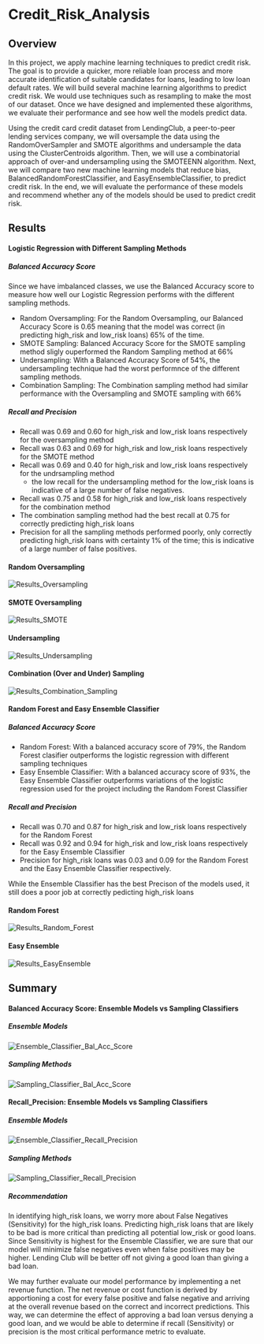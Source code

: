 # Credit_Risk_Analysis
## Overview

In this project, we apply machine learning techniques to predict credit risk. The goal is to provide a quicker, more reliable loan process and more accurate identification of suitable candidates for loans, leading to low loan default rates. We will build several machine learning algorithms to predict credit risk. We would use techniques such as resampling to make the most of our dataset. Once we have designed and implemented these algorithms, we evaluate their performance and see how well the models predict data.

Using the credit card credit dataset from LendingClub, a peer-to-peer lending services company, we will oversample the data using the RandomOverSampler and SMOTE algorithms and undersample the data using the ClusterCentroids algorithm. Then, we will use a combinatorial approach of over-and undersampling using the SMOTEENN algorithm. Next, we will compare two new machine learning models that reduce bias, BalancedRandomForestClassifier, and EasyEnsembleClassifier, to predict credit risk. In the end, we will evaluate the performance of these models and recommend whether any of the models should be used to predict credit risk.

## Results
#### Logistic Regression with Different Sampling Methods
##### Balanced Accuracy Score
Since we have imbalanced classes, we use the Balanced Accuracy score to measure how well our Logistic Regression performs with the different sampling methods.
- Random Oversampling: For the Random Oversampling, our Balanced Accuracy Score is 0.65 meaning that the model was correct (in predicting high_risk and low_risk loans) 65% of the time.
- SMOTE Sampling: Balanced Accuracy Score for the SMOTE sampling method sligly ouperformed the Random Sampling method at 66%
- Undersampling: With a Balanced Accuracy Score of 54%, the undersampling technique had the worst performnce of the different sampling methods.
- Combination Sampling: The Combination sampling method had similar performance with the Oversampling and SMOTE sampling with 66%
##### Recall and Precision
- Recall was 0.69 and 0.60 for high_risk and low_risk loans respectively for the oversampling method
- Recall was 0.63 and 0.69 for high_risk and low_risk loans respectively for the SMOTE method
- Recall was 0.69 and 0.40 for high_risk and low_risk loans respectively for the undrsampling method
  - the low recall for the undersampling method for the low_risk loans is indicative of a large number of false negatives. 
- Recall was 0.75 and 0.58 for high_risk and low_risk loans respectively for the combination method
- The combination sampling method had the best recall at 0.75 for correctly predicting high_risk loans
- Precision for all the sampling methods performed poorly, only correctly predicting high_risk loans with certainty 1% of the time; this is indicative of a large number of false positives.
#### Random Oversampling
![Results_Oversampling](https://user-images.githubusercontent.com/67847583/129494703-176be304-f99c-4316-8697-2464116cabca.png)

#### SMOTE Oversampling
![Results_SMOTE](https://user-images.githubusercontent.com/67847583/129494743-4963d634-c4b7-4e43-bd74-2f8aa546be0e.png)

#### Undersampling
![Results_Undersampling](https://user-images.githubusercontent.com/67847583/129494756-6c6d7847-3f8b-4ef9-bd1e-28003327210d.png)

#### Combination (Over and Under) Sampling
![Results_Combination_Sampling](https://user-images.githubusercontent.com/67847583/129494779-d548816c-4383-4775-bf22-304a0efbd6e5.png)


#### Random Forest and Easy Ensemble Classifier
##### Balanced Accuracy Score
- Random Forest: With a balanced accuracy score of 79%, the Random Forest clasifier outperforms the logistic regression with different sampling techniques
- Easy Ensemble Classifier: With a balanced accuracy score of 93%, the Easy Ensemble Classifier outperforms variations of the logistic regression used for the project including the Random Forest Classifier

##### Recall and Precision
- Recall was 0.70 and 0.87 for high_risk and low_risk loans respectively for the Random Forest
- Recall was 0.92 and 0.94 for high_risk and low_risk loans respectively for the Easy Ensemble Classifier
- Precision for high_risk loans was 0.03 and 0.09 for the Random Forest and the Easy Ensemble Classifier respectively.

While the Ensemble Classifier has the best Precison of the models used, it still does a poor job at correctly pedicting high_risk loans

#### Random Forest
![Results_Random_Forest](https://user-images.githubusercontent.com/67847583/129494795-d74a3c45-0083-465e-a68c-4f6d6d0ef86d.png)

#### Easy Ensemble
![Results_EasyEnsemble](https://user-images.githubusercontent.com/67847583/129494807-12e8e270-eeff-48ed-9416-8f553d97472d.png)

## Summary

#### Balanced Accuracy Score: Ensemble Models vs Sampling Classifiers
##### Ensemble Models
![Ensemble_Classifier_Bal_Acc_Score](https://user-images.githubusercontent.com/67847583/129495017-c9fcf950-2fb6-49ab-968c-2fac72263cff.png)
##### Sampling Methods
![Sampling_Classifier_Bal_Acc_Score](https://user-images.githubusercontent.com/67847583/129495081-1220a41a-63d6-4f2e-8540-4a0b5590f516.png)

#### Recall_Precision: Ensemble Models vs Sampling Classifiers
##### Ensemble Models
![Ensemble_Classifier_Recall_Precision](https://user-images.githubusercontent.com/67847583/129495148-93117434-cf0c-4190-b278-82010ae5b800.png)
##### Sampling Methods
![Sampling_Classifier_Recall_Precision](https://user-images.githubusercontent.com/67847583/129495158-cffeeaf3-b2f7-46c0-95cd-33bafccee29c.png)

##### Recommendation
In identifying high_risk loans, we worry more about False Negatives (Sensitivity) for the high_risk loans. Predicting high_risk loans that are likely to be bad is more critical than predicting all potential low_risk or good loans.
Since Sensitivity is highest for the Ensemble Classifier, we are sure that our model will minimize false negatives even when false positives may be higher. Lending Club will be better off not giving a  good loan than giving a bad loan.

We may further evaluate our model performance by implementing a net revenue function. The net revenue or cost function is derived by apportioning a cost for every false positive and false negative and arriving at the overall revenue based on the correct and incorrect predictions. This way, we can determine the effect of approving a bad loan versus denying a good loan, and we would be able to determine if recall (Sensitivity) or precision is the most critical performance metric to evaluate.




